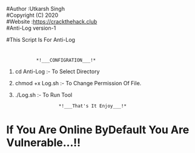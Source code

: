 #Author :Utkarsh Singh  
#Copyright (C) 2020  
#Website :https://crackthehack.club  
#Anti-Log version-1  

#This Script Is For Anti-Log
#
			   *!___CONFIGRATION___!*

1. cd Anti-Log :- To Select Directory

2. chmod +x Log.sh  :- To Change Permission Of File.

3. ./Log.sh :- To Run Tool

		      	       *!___That's It Enjoy___!*
			     
# If You Are Online ByDefault You Are Vulnerable...!!
